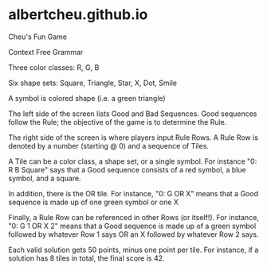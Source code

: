 albertcheu.github.io
====================
Cheu's Fun Game

Context Free Grammar

Three color classes: R, G, B

Six shape sets: Square, Triangle, Star, X, Dot, Smile

A symbol is colored shape (i.e. a green triangle)

The left side of the screen lists Good and Bad Sequences. Good sequences follow the Rule; the objective of the game is to determine the Rule.

The right side of the screen is where players input Rule Rows. A Rule Row is denoted by a number (starting @ 0) and a sequence of Tiles.

A Tile can be a color class, a shape set, or a single symbol. For instance "0: R B Square" says that a Good sequence consists of a red symbol, a blue symbol, and a square.

In addition, there is the OR tile. For instance, "0: G OR X" means that a Good sequence is made up of one green symbol or one X

Finally, a Rule Row can be referenced in other Rows (or itself!). For instance, "0: G 1 OR X 2" means that a Good sequence is made up of a green symbol followed by whatever Row 1 says OR an X followed by whatever Row 2 says.

Each valid solution gets 50 points, minus one point per tile. For instance, if a solution has 8 tiles in total, the final score is 42.